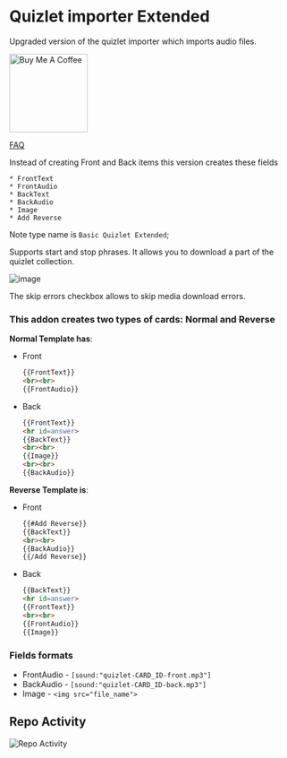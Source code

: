 # Quizlet importer Extended

Upgraded version of the quizlet importer which imports audio files.

<a href="https://www.buymeacoffee.com/moro.programmer" target="_blank"><img src="https://cdn.buymeacoffee.com/buttons/v2/default-yellow.png" alt="Buy Me A Coffee" style="height: auto !important;width: 140px !important;" ></a>

[FAQ](https://github.com/sviatoslav-lebediev/anki-quizlet-importer-extended/wiki/FAQ)

Instead of creating Front and Back items this version creates these fields

    * FrontText
    * FrontAudio
    * BackText
    * BackAudio
    * Image
    * Add Reverse

Note type name is `Basic Quizlet Extended`;

Supports start and stop phrases. It allows you to download a part of the quizlet collection.

![image](https://github.com/sviatoslav-lebediev/anki-quizlet-importer-extended/assets/19693768/2b08ec5b-44db-4a71-9c45-488ced6f535c)

The skip errors checkbox allows to skip media download errors.

### This addon creates two types of cards: Normal and Reverse

**Normal Template has**:

* Front

    ```html
    {{FrontText}}
    <br><br>
    {{FrontAudio}}
    ```

* Back
    ```html
    {{FrontText}}
    <hr id=answer>
    {{BackText}}
    <br><br>
    {{Image}}
    <br><br>
    {{BackAudio}}
    ```

**Reverse Template is**:

* Front
    ```html
    {{#Add Reverse}}
    {{BackText}}
    <br><br>
    {{BackAudio}}
    {{/Add Reverse}}
    ```

* Back
    ```html
    {{BackText}}
    <hr id=answer>
    {{FrontText}}
    <br><br>
    {{FrontAudio}}
    {{Image}}
    ```

### Fields formats

* FrontAudio - `[sound:"quizlet-CARD_ID-front.mp3"]`
* BackAudio - `[sound:"quizlet-CARD_ID-back.mp3"]`
* Image - `<img src="file_name">`

## Repo Activity

![Repo Activity](https://repobeats.axiom.co/api/embed/94e61d46859061470cdf238cbad04e80bcc57300.svg "Repobeats analytics image")
